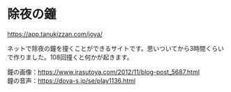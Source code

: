 # 除夜の鐘

https://app.tanukizzan.com/joya/

ネットで除夜の鐘を撞くことができるサイトです。思いついてから3時間くらいで作りました。108回撞くと何かが起きます。

鐘の画像：https://www.irasutoya.com/2012/11/blog-post_5687.html  
鐘の音声：https://dova-s.jp/se/play1136.html